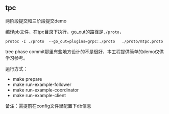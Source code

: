 ## tpc

两阶段提交和三阶段提交demo

编译pb文件，在tpc目录下执行，go_out的路径是`./proto`，
```shell script
protoc -I ./proto  --go_out=plugins=grpc:./proto   ./proto/mtpc.proto

```

tree phase commit那里有些地方设计的不是很好，本工程提供简单的demo仅供学习参考。


运行方式：
- make prepare
- make run-example-follower
- make run-example-coordinator
- make run-example-client

备注：需提前在config文件里配置下db信息
